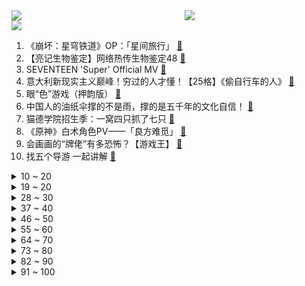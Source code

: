 <div >
	<a style="float:left;width:55%;" href = "https://github.com/anuraghazra/github-readme-stats">
	 <img src = "https://github-readme-stats.vercel.app/api?username=iuuuuuaena&theme=buefy&show_icons=true"/>
	</a>
	<a  style="float:right;width:45%" href = "https://github.com/anuraghazra/github-readme-stats">
	 <img  src="https://github-readme-stats.vercel.app/api/top-langs/?username=anuraghazra&layout=compact"/>
	</a>
	</div>

[![](https://img.shields.io/badge/jxd-@jxdgogogo.xyz-yellowgreen.svg)](https://www.jxdgogogo.xyz)<br>
1. 《崩坏：星穹铁道》OP：「星间旅行」 [:link:](//www.bilibili.com/video/BV1rh4y1n77f) <br>
2. 【亮记生物鉴定】网络热传生物鉴定48 [:link:](//www.bilibili.com/video/BV1Xh411j7yC) <br>
3. SEVENTEEN 'Super' Official MV [:link:](//www.bilibili.com/video/BV1dg4y1j7Eg) <br>
4. 意大利新现实主义巅峰！穷过的人才懂！【25格】《偷自行车的人》 [:link:](//www.bilibili.com/video/BV1nP411U7ba) <br>
5. 眼“色”游戏（押韵版） [:link:](//www.bilibili.com/video/BV17P411U7tp) <br>
6. 中国人的油纸伞撑的不是雨，撑的是五千年的文化自信！ [:link:](//www.bilibili.com/video/BV1Jh411778A) <br>
7. 猫德学院招生季：一窝四只抓了七只 [:link:](//www.bilibili.com/video/BV14P411U7sn) <br>
8. 《原神》白术角色PV——「良方难觅」 [:link:](//www.bilibili.com/video/BV1oX4y1B76Y) <br>
9. 会画画的“牌佬”有多恐怖？【游戏王】 [:link:](//www.bilibili.com/video/BV1Y14y1f7qw) <br>
10. 找五个导游 一起讲解 [:link:](//www.bilibili.com/video/BV1xT411H7b1) <br>
<details>
<summary>10 ~ 20</summary>

11. 【星穹铁道】超详细体力规划攻略！萌新入坑必备！ [:link:](//www.bilibili.com/video/BV1Zz4y1a7jg) <br>
12. 当你想找出广东人！ [:link:](//www.bilibili.com/video/BV1fP411m7wu) <br>
13. 这次我有点悬浮了… 很多粉丝让我来了解徐州烧烤！从车站到市场再到烧烤咱们一起来看看我为什么会悬浮吧！ [:link:](//www.bilibili.com/video/BV17g4y177a7) <br>
14. 当网友问韩男会不会容貌焦虑？百万粉达成读评问答 [:link:](//www.bilibili.com/video/BV1vM411V7Xo) <br>
15. 买到平价破烂！！ [:link:](//www.bilibili.com/video/BV1614y1f7ru) <br>
16. 【星穹铁道】最新免费星琼！开服后新增，1620星琼千万别忘了领 [:link:](//www.bilibili.com/video/BV1Lo4y1L7CW) <br>
17. 我给这部电影打了满分，它的治愈力量直冲人的天灵盖 [:link:](//www.bilibili.com/video/BV1og4y1j7ke) <br>
18. 随便剪剪系列 [:link:](//www.bilibili.com/video/BV17k4y1J79D) <br>
19. 她花30元， 给自己准备了一张遗照 [:link:](//www.bilibili.com/video/BV14a4y1P7Nj) <br>
</details>
<details>
<summary>19 ~ 20</summary>

20. 我与山区37名小学生一起造了辆火星车！ [:link:](//www.bilibili.com/video/BV1dh411j7iP) <br>
21. “天使”的一通电话，保住了他的天使 [:link:](//www.bilibili.com/video/BV1Bs4y1d7x1) <br>
22. 求婚计划被女朋友发现后... [:link:](//www.bilibili.com/video/BV1ho4y1L7NH) <br>
23. “高手的创作往往体现在简单的旋律‘’ [:link:](//www.bilibili.com/video/BV1io4y157Vj) <br>
24. 2023明日方舟四周年生日创作派对「寻宝！萨尔贡奇旅」 [:link:](//www.bilibili.com/video/BV1H14y1f7Mx) <br>
25. 不看后悔！抚顺专门做下三路的饭店，各种狠货齐聚一堂！这饭店就离谱！ [:link:](//www.bilibili.com/video/BV1CM4y1a7QH) <br>
26. 八爪鱼，全款拿下 [:link:](//www.bilibili.com/video/BV1Mv4y1J7Ba) <br>
27. 【花小烙】蜜蜂蜇人的毒针其实是它的生殖器官 [:link:](//www.bilibili.com/video/BV1HL411Y7nM) <br>
28. 这家店发钱了！90秒吃一个汉堡奖金1580元！真想天天来 [:link:](//www.bilibili.com/video/BV1AV4y1Z77Y) <br>
</details>
<details>
<summary>28 ~ 30</summary>

29. 太不内心了 [:link:](//www.bilibili.com/video/BV1do4y157GE) <br>
30. 帅小伙花500元买了个牛头，直接下锅卤，比牛肉还好吃！ [:link:](//www.bilibili.com/video/BV1mV4y1R7JR) <br>
31. 心理学满级小孩 [:link:](//www.bilibili.com/video/BV1PV4y1Z7j7) <br>
32. 骑行穿越柴达木盆地，几十公里没有人烟，为躲避狂风借宿路边工地 [:link:](//www.bilibili.com/video/BV1gM41157Tz) <br>
33. 印度留学生活：印度大学的宿舍怎么样？ [:link:](//www.bilibili.com/video/BV19m4y127S6) <br>
34. 真挚动人！孩子们的朗诵让人热泪盈眶 [:link:](//www.bilibili.com/video/BV1mV4y1R79L) <br>
35. 耶！发车！ [:link:](//www.bilibili.com/video/BV16V4y1R7a5) <br>
36. 那些不听话的女孩，最后都怎么样了 [:link:](//www.bilibili.com/video/BV1q14y1f7LM) <br>
37. 让世界感受痛苦！史上最长·佩恩·六道[漂泊浪客]技能全爆料 [:link:](//www.bilibili.com/video/BV1Cc411J7pu) <br>
</details>
<details>
<summary>37 ~ 40</summary>

38. 【中字】[MV] SEVENTEEN - Super(孙悟空) 零站 [:link:](//www.bilibili.com/video/BV1LT411H7vi) <br>
39. 飞机上还能这么high？！ [:link:](//www.bilibili.com/video/BV1gT411H7RT) <br>
40. 【淮秀帮】用天欢视角看《长月烬明》！ [:link:](//www.bilibili.com/video/BV1h24y1F73b) <br>
41. 绝大多数人一生也走不完的路，国之大道，收藏下来，万一有一天可以出发呢？ [:link:](//www.bilibili.com/video/BV1ZM411V7Xb) <br>
42. 超燃国风Super中文版！当我用大圣的故事进行二创填词——“心中赤忱灵山自会有”【SEVENTEEN】 [:link:](//www.bilibili.com/video/BV1qM4y1a7Gq) <br>
43. 永远不要低估路边摊的实力！ [:link:](//www.bilibili.com/video/BV1uz4y1Y7A5) <br>
44. “正 月 十 八 ，宜 喜 丧 ” | 长月烬明 | 《囍》 [:link:](//www.bilibili.com/video/BV1ao4y1L779) <br>
45. 男人减速带之强迫症工人 [:link:](//www.bilibili.com/video/BV1Es4y1A72v) <br>
46. 挑战！退役特种兵化妆成坏人，去缅北金三角湄公河会发生什么事！肌肉能否给我带来安全感！ [:link:](//www.bilibili.com/video/BV1b14y1f7HL) <br>
</details>
<details>
<summary>46 ~ 50</summary>

47. 不要温和的走进那个良夜，现实没有重来的机会 [:link:](//www.bilibili.com/video/BV1eh4y1n77n) <br>
48. 科幻修仙！人均爆星？星穹铁道世界观&剧情设定入门指南！ [:link:](//www.bilibili.com/video/BV1do4y1b7Gc) <br>
49. 挑战第一次给直男搭档化妆！再去吃南京人童年的鸭血粉丝汤【还愿挑战ep06- 叶新小吃】 [:link:](//www.bilibili.com/video/BV1sM41157Xr) <br>
50. 太好听了！许嵩、郎朗合作歌曲《心有所向》 [:link:](//www.bilibili.com/video/BV17X4y1m786) <br>
51. 4月20日，“中国龙芯之母”黄令仪逝世，享年86 岁 [:link:](//www.bilibili.com/video/BV15M4y187qM) <br>
52. 后青年时代，愿我们从未改变 [:link:](//www.bilibili.com/video/BV1G24y1F7bM) <br>
53. 2000年前的动漫歌曲人气排行榜TOP100！！【2023年最新】 [:link:](//www.bilibili.com/video/BV1fo4y1b7Rr) <br>
54. 第三季回归！各位久等了！经典网剧《灵魂摆渡》第二十一回《除夕》 [:link:](//www.bilibili.com/video/BV1mg4y177bQ) <br>
55. 【老奇】人类最恐怖疾病史：四千年了，我们还能战胜癌症吗？ [:link:](//www.bilibili.com/video/BV1xs4y197en) <br>
</details>
<details>
<summary>55 ~ 60</summary>

56. 【OC/动画手书】-ʜєʟʟɵ! [:link:](//www.bilibili.com/video/BV18m4y1y7Fx) <br>
57. 【ssss古立特吐槽】答应我想要在萝卜番里面看谈恋爱的请划走 [:link:](//www.bilibili.com/video/BV1TV4y1Z7vw) <br>
58. 盘点经典影视剧最强嘴替角色！看完以后真的爽啊~ [:link:](//www.bilibili.com/video/BV1Bo4y1b7V3) <br>
59. 【崩坏星穹铁道入坑指南】第四期：五星角色强度测评，景元/希儿/常驻七雄/卡夫卡银狼罗刹，三测全部能使用的五星角色全面介绍 [:link:](//www.bilibili.com/video/BV1TL411Y7jD) <br>
60. 《未定事件簿》「澄夏海语」活动PV：澄海浪涌 情满至夏 [:link:](//www.bilibili.com/video/BV15c411J7Uu) <br>
61. 一键35634伤害！LOL位面数值大崩坏！这就是百倍界王拳？！【有点骚东西】 [:link:](//www.bilibili.com/video/BV1qm4y1y7KX) <br>
62. 这是我见过最丑的螃蟹，跟礁石一样，用我秘制蒜蓉酱会会它 [:link:](//www.bilibili.com/video/BV1eP411m7Gz) <br>
63. 化学老师制毒，挂科学生贩卖？《绝命毒师》第1期解读，启程阿尔伯克基（含彩蛋、色彩、音乐、镜头解析）【墨菲】 [:link:](//www.bilibili.com/video/BV1Nh41177Z2) <br>
64. 原来大长腿是这样伸懒腰的！ [:link:](//www.bilibili.com/video/BV1ps4y197WR) <br>
</details>
<details>
<summary>64 ~ 70</summary>

65. 这是吃哪个的问题吗？ [:link:](//www.bilibili.com/video/BV1ah4y1n7by) <br>
66. 社恐踢馆 [:link:](//www.bilibili.com/video/BV1bs4y1c7bM) <br>
67. 到拉萨了 [:link:](//www.bilibili.com/video/BV1Xg4y177Mv) <br>
68. 猫 猫 祟 祟 [:link:](//www.bilibili.com/video/BV1fm4y1y7z1) <br>
69. 吃个街头烧烤并回复一下为啥没更新的问题 [:link:](//www.bilibili.com/video/BV1Do4y1b7Ed) <br>
70. 请大家以理性的角度看待这部短片！ [:link:](//www.bilibili.com/video/BV1Wg4y177Y3) <br>
71. 踏遍云南也要找到你 [:link:](//www.bilibili.com/video/BV19v4y1E7q9) <br>
72. 【吸奇侠】美国黑手党如何打开古巴大门？无限反转、真实教父 [:link:](//www.bilibili.com/video/BV1BM4y1a71G) <br>
73. 回答外国人对中国的疑问，这都是啥问题啊…？ [:link:](//www.bilibili.com/video/BV1SL411Y7Yy) <br>
</details>
<details>
<summary>73 ~ 80</summary>

74. 解锁npc [:link:](//www.bilibili.com/video/BV1qP411U7d9) <br>
75. 就你小子有替身是吧！！？【这个忍者超强却过分慎重】第四集 [:link:](//www.bilibili.com/video/BV1NX4y1z7Ak) <br>
76. 《一虎杀二羊》 [:link:](//www.bilibili.com/video/BV1AT411H7rC) <br>
77. 草原上的软石头不要捡，因为你不知道它究竟是什么…… [:link:](//www.bilibili.com/video/BV18o4y1574c) <br>
78. 【普罗米修斯】无线充电，再问宕机 [:link:](//www.bilibili.com/video/BV15M4y187hC) <br>
79. 可 是 雪 啊 ，飘 进 双 眼 [:link:](//www.bilibili.com/video/BV1Qc411J7Tn) <br>
80. 注意，千万不要眨眼！ [:link:](//www.bilibili.com/video/BV1vg4y1j7mK) <br>
81. 在海拔3600的山上用十二前爸爸8000块买的dv吸了三瓶氧录下了这段舞蹈，你们觉得怎么样 [:link:](//www.bilibili.com/video/BV1cg4y177s2) <br>
82. 下次想让猩姐带你看哪个学校的宿舍？ [:link:](//www.bilibili.com/video/BV1vM41157Z8) <br>
</details>
<details>
<summary>82 ~ 90</summary>

83. 以防万一你还没看过Happy猫原版视频 [:link:](//www.bilibili.com/video/BV1po4y1L7sf) <br>
84. 高手对话，往往只有几秒钟反应时间，张仲平整合资源的时候，让三方都非常体面，说的话也是天衣无缝。#为人处世 # [:link:](//www.bilibili.com/video/BV1za4y1P7vq) <br>
85. 什么吃的需要拖把做？！ [:link:](//www.bilibili.com/video/BV1Ho4y1L7Q6) <br>
86. 你小子，可真是什么都敢往里加呀！ [:link:](//www.bilibili.com/video/BV1PX4y1z79y) <br>
87. 《东北老铁赶往淄博前线支援烤串》 [:link:](//www.bilibili.com/video/BV11h4y1p74W) <br>
88. 肉肉大搜索直播带货的“69块9冷吃毛肚”到底味道怎样？ [:link:](//www.bilibili.com/video/BV1am4y1y71c) <br>
89. 画了美女(男)还配了动画🦋 [:link:](//www.bilibili.com/video/BV1VL411Y7ip) <br>
90. 时隔一年半，Mavic3系列的毕业作品来了！大疆Mavic3 Pro上手 [:link:](//www.bilibili.com/video/BV1Eg4y1L79p) <br>
91. 阿曼达的冒险完整版！看完所有的恐怖录像我惊呆了！！ [:link:](//www.bilibili.com/video/BV1HT411H7sH) <br>
</details>
<details>
<summary>91 ~ 100</summary>

92. 恭喜国产剧正式进入无爱无情模式！以《长月烬明》为代表！ [:link:](//www.bilibili.com/video/BV1rh4y1p7wf) <br>
93. 全世界唯一确定性别的母斑鳖死亡，西游记老鳖原型灭绝进入倒计时 [:link:](//www.bilibili.com/video/BV1hL411Y7nj) <br>
94. 床太大？还是他太小？ [:link:](//www.bilibili.com/video/BV1yX4y1B7nS) <br>
95. 内娱的选秀时代以他来结束｜刘宇 [:link:](//www.bilibili.com/video/BV1Ws4y1c7T8) <br>
96. 【Jonna Jinton】平衡石头的艺术 [:link:](//www.bilibili.com/video/BV1Ga4y1P7kp) <br>
97. “很奇怪，我发现这头大象是没有脸的” [:link:](//www.bilibili.com/video/BV1Yc411H7Ay) <br>
98. 【罗肖尼】如何永远学会一个单词？ [:link:](//www.bilibili.com/video/BV1ns4y1A7fj) <br>
99. 【崩坏星穹铁道】最全兑换码(持续更新)⚡️兑换方式⚡️开服一个小技巧 [:link:](//www.bilibili.com/video/BV1vP411U7vz) <br>
100. 喜欢河里滑的没有坏人，河门 4K [:link:](//www.bilibili.com/video/BV1dh411E78M) <br>
</details>
